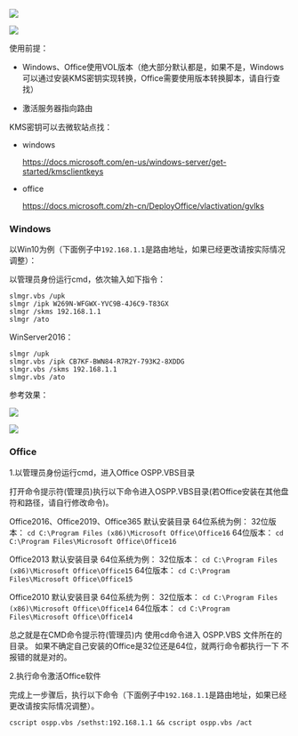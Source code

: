 ![](https://github.com/xiaoqingfengATGH/HomeLede/wiki/immerse/vlmcsd.png)

![](https://github.com/xiaoqingfengATGH/HomeLede/wiki/immerse/vlmcsd_luci.png)

使用前提：

+ Windows、Office使用VOL版本（绝大部分默认都是，如果不是，Windows可以通过安装KMS密钥实现转换，Office需要使用版本转换脚本，请自行查找）

+ 激活服务器指向路由

KMS密钥可以去微软站点找：

+ windows

  https://docs.microsoft.com/en-us/windows-server/get-started/kmsclientkeys

+ office

  https://docs.microsoft.com/zh-cn/DeployOffice/vlactivation/gvlks

### Windows

以Win10为例（下面例子中`192.168.1.1`是路由地址，如果已经更改请按实际情况调整）：

以管理员身份运行cmd，依次输入如下指令：

```shell
slmgr.vbs /upk
slmgr /ipk W269N-WFGWX-YVC9B-4J6C9-T83GX
slmgr /skms 192.168.1.1
slmgr /ato
```

WinServer2016：

```shell
slmgr /upk
slmgr.vbs /ipk CB7KF-BWN84-R7R2Y-793K2-8XDDG
slmgr.vbs /skms 192.168.1.1
slmgr.vbs /ato
```

参考效果：

![](https://github.com/xiaoqingfengATGH/HomeLede/wiki/immerse/vlmcsd_win10.png)

![](https://github.com/xiaoqingfengATGH/HomeLede/wiki/immerse/vlmcsd_win10_2.png)

### Office

1.以管理员身份运行cmd，进入Office OSPP.VBS目录

打开命令提示符(管理员)执行以下命令进入OSPP.VBS目录(若Office安装在其他盘符和路径，请自行修改命令)。

Office2016、Office2019、Office365 默认安装目录 64位系统为例：
32位版本：
`cd C:\Program Files (x86)\Microsoft Office\Office16`
64位版本：
`cd C:\Program Files\Microsoft Office\Office16`

Office2013 默认安装目录 64位系统为例：
32位版本：
`cd C:\Program Files (x86)\Microsoft Office\Office15`
64位版本：
`cd C:\Program Files\Microsoft Office\Office15`

Office2010 默认安装目录 64位系统为例：
32位版本：
`cd C:\Program Files (x86)\Microsoft Office\Office14`
64位版本：
`cd C:\Program Files\Microsoft Office\Office14`

总之就是在CMD命令提示符(管理员)内 使用cd命令进入 OSPP.VBS 文件所在的目录。
如果不确定自己安装的Office是32位还是64位，就两行命令都执行一下 不报错的就是对的。

2.执行命令激活Office软件

完成上一步骤后，执行以下命令（下面例子中`192.168.1.1`是路由地址，如果已经更改请按实际情况调整）。

`cscript ospp.vbs /sethst:192.168.1.1 && cscript ospp.vbs /act`